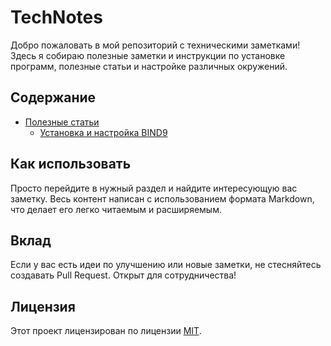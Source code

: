 # TechNotes

Добро пожаловать в мой репозиторий с техническими заметками! Здесь я собираю полезные заметки и инструкции по установке программ, полезные статьи и настройке различных окружений.

## Содержание

- [Полезные статьи](#полезные-статьи)
  - [Установка и настройка BIND9](../blob/master/linux/bind9.md)

## Как использовать

Просто перейдите в нужный раздел и найдите интересующую вас заметку. Весь контент написан с использованием формата Markdown, что делает его легко читаемым и расширяемым.

## Вклад

Если у вас есть идеи по улучшению или новые заметки, не стесняйтесь создавать Pull Request. Открыт для сотрудничества!

## Лицензия

Этот проект лицензирован по лицензии [MIT](LICENSE).
